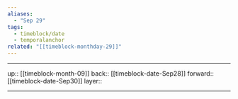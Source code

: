 ```yaml
---
aliases:
  - "Sep 29"
tags:
  - timeblock/date
  - temporalanchor
related: "[[timeblock-monthday-29]]"
---
```




***

up:: [[timeblock-month-09]]
back:: [[timeblock-date-Sep28]]
forward:: [[timeblock-date-Sep30]]
layer:: 

***
